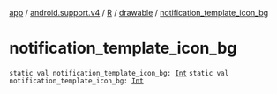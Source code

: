 [app](../../../index.md) / [android.support.v4](../../index.md) / [R](../index.md) / [drawable](index.md) / [notification_template_icon_bg](./notification_template_icon_bg.md)

# notification_template_icon_bg

`static val notification_template_icon_bg: `[`Int`](https://kotlinlang.org/api/latest/jvm/stdlib/kotlin/-int/index.html)
`static val notification_template_icon_bg: `[`Int`](https://kotlinlang.org/api/latest/jvm/stdlib/kotlin/-int/index.html)